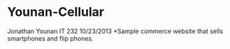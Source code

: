 Younan-Cellular
===============
Jonathan Younan
IT 232
10/23/2013
*Sample commerce website that sells smartphones and flip phones.
